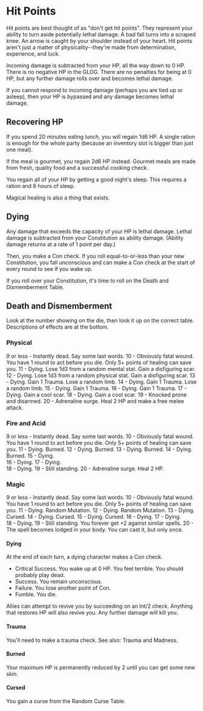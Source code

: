# Hit Points

Hit points are best thought of as "don't get hit points".  They represent your ability to turn aside potentially lethal damage.  A bad fall turns into a scraped knee.  An arrow is caught by your shoulder instead of your heart.  Hit points aren't just a matter of physicality--they're made from determination, experience, and luck.  

Incoming damage is subtracted from your HP, all the way down to 0 HP.  There is no negative HP in the GLOG.  There are no penalties for being at 0 HP, but any further damage rolls over and becomes lethal damage.

If you cannot respond to incoming damage (perhaps you are tied up or asleep), then your HP is bypassed and any damage becomes lethal damage.

## Recovering HP

If you spend 20 minutes eating lunch, you will regain 1d6 HP.  A single ration is enough for the whole party (because an inventory slot is bigger than just one meal).

If the meal is gourmet, you regain 2d6 HP instead.  Gourmet meals are made from fresh, quality food and a successful cooking check.

You regain all of your HP by getting a good night's sleep.  This requires a ration and 8 hours of sleep.

Magical healing is also a thing that exists.

## Dying

Any damage that exceeds the capacity of your HP is lethal damage.  Lethal damage is subtracted from your Constitution as ability damage.  (Ability damage returns at a rate of 1 point per day.)

Then, you make a Con check.  If you roll equal-to-or-less than your new Constitution, you fall unconscious and can make a Con check at the start of every round to see if you wake up.

If you roll over your Constitution, it's time to roll on the Death and Dismemberment Table.

## Death and Dismemberment

Look at the number showing on the die, then look it up on the correct table.  Descriptions of effects are at the bottom.

### Physical

9 or less - Instantly dead.  Say some last words.
10 - Obviously fatal wound.  You have 1 round to act before you die.  Only 5+ points of healing can save you.
11 - Dying.  Lose 1d3 from a random mental stat.  Gain a disfiguring scar.
12 - Dying.  Lose 1d3 from a random physical stat.  Gain a disfiguring scar.
13 - Dying.  Gain 1 Trauma.  Lose a random limb.
14 - Dying.  Gain 1 Trauma.  Lose a random limb.
15 - Dying.  Gain 1 Trauma.
16 - Dying.  Gain 1 Trauma.
17 - Dying.  Gain a cool scar.
18 - Dying.  Gain a cool scar.
19 - Knocked prone and disarmed.
20 - Adrenaline surge.  Heal 2 HP and make a free melee attack.

### Fire and Acid

9 or less - Instantly dead.  Say some last words.
10 - Obviously fatal wound.  You have 1 round to act before you die.  Only 5+ points of healing can save you.
11 - Dying.  Burned.
12 - Dying.  Burned.
13 - Dying.  Burned.
14 - Dying.  Burned.
15 - Dying.  
16 - Dying.
17 - Dying.  
18 - Dying.
19 - Still standing.
20 - Adrenaline surge.  Heal 2 HP.

### Magic

9 or less - Instantly dead.  Say some last words.
10 - Obviously fatal wound.  You have 1 round to act before you die.  Only 5+ points of healing can save you.
11 - Dying.  Random Mutation.
12 - Dying.  Random Mutation.
13 - Dying.  Cursed.
14 - Dying.  Cursed.
15 - Dying.  Cursed.
16 - Dying.
17 - Dying.  
18 - Dying.
19 - Still standing.  You forever get +2 against similar spells.
20 - The spell becomes lodged in your body.  You can cast it, but only once.

#### Dying

At the end of each turn, a dying character makes a Con check.

* Critical Success.  You wake up at 0 HP.  You feel terrible.  You should probably play dead.
* Success.  You remain unconscious.
* Failure.  You lose another point of Con.
* Fumble.  You die.

Allies can attempt to revive you by succeeding on an Int/2 check.  Anything that restores HP will also revive you.  Any further damage will kill you.

#### Trauma

You'll need to make a trauma check.  See also: Trauma and Madness.

#### Burned

Your maximum HP is permanently reduced by 2 until you can get some new skin.

#### Cursed

You gain a curse from the Random Curse Table.
